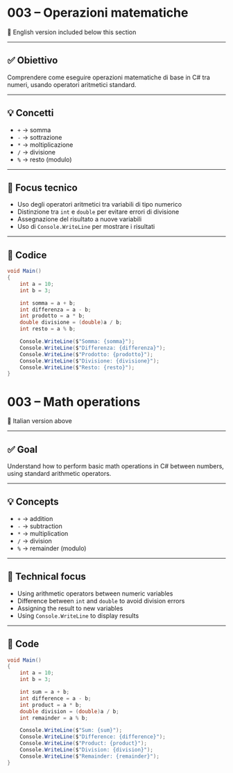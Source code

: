 # 003 – Operazioni matematiche  
🔽 English version included below this section

---

## ✅ Obiettivo

Comprendere come eseguire operazioni matematiche di base in C# tra numeri, usando operatori aritmetici standard.

---

## 💡 Concetti

- `+` → somma  
- `-` → sottrazione  
- `*` → moltiplicazione  
- `/` → divisione  
- `%` → resto (modulo)  

---

## 🧠 Focus tecnico

- Uso degli operatori aritmetici tra variabili di tipo numerico  
- Distinzione tra `int` e `double` per evitare errori di divisione  
- Assegnazione del risultato a nuove variabili  
- Uso di `Console.WriteLine` per mostrare i risultati  

---

## 📄 Codice

```csharp
void Main()
{
    int a = 10;
    int b = 3;

    int somma = a + b;
    int differenza = a - b;
    int prodotto = a * b;
    double divisione = (double)a / b;
    int resto = a % b;

    Console.WriteLine($"Somma: {somma}");
    Console.WriteLine($"Differenza: {differenza}");
    Console.WriteLine($"Prodotto: {prodotto}");
    Console.WriteLine($"Divisione: {divisione}");
    Console.WriteLine($"Resto: {resto}");
}
```
# 003 – Math operations  
🔼 Italian version above

---

## ✅ Goal

Understand how to perform basic math operations in C# between numbers, using standard arithmetic operators.

---

## 💡 Concepts

- `+` → addition  
- `-` → subtraction  
- `*` → multiplication  
- `/` → division  
- `%` → remainder (modulo)  

---

## 🧠 Technical focus

- Using arithmetic operators between numeric variables  
- Difference between `int` and `double` to avoid division errors  
- Assigning the result to new variables  
- Using `Console.WriteLine` to display results  

---

## 📄 Code

```csharp
void Main()
{
    int a = 10;
    int b = 3;

    int sum = a + b;
    int difference = a - b;
    int product = a * b;
    double division = (double)a / b;
    int remainder = a % b;

    Console.WriteLine($"Sum: {sum}");
    Console.WriteLine($"Difference: {difference}");
    Console.WriteLine($"Product: {product}");
    Console.WriteLine($"Division: {division}");
    Console.WriteLine($"Remainder: {remainder}");
}
